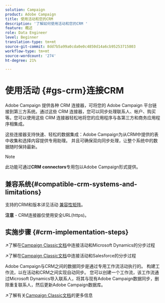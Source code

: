 ```yaml
---
solution: Campaign
product: Adobe Campaign
title: 使用活动和您的CRM
description: '了解如何使用活动和您的CRM '
feature: 概述
role: Data Engineer
level: Beginner
translation-type: tm+mt
source-git-commit: 8dd7b5a99a0cda0e0c4850d14a6cb95253715803
workflow-type: tm+mt
source-wordcount: '274'
ht-degree: 21%

---
```


# 使用活动 {#gs-crm}连接CRM

Adobe Campaign 提供各种 CRM 连接器，可将您的 Adobe Campaign 平台链接到第三方系统。通过这些 CRM 连接器，您可以同步处理联系人、帐户、购买等。您可以使用这些 CRM 连接器轻松地将您的应用程序与各第三方和商务应用程序相集成。

这些连接器支持快速、轻松的数据集成：Adobe Campaign为从CRM中提供的表中收集和选择内容提供专用助理。 并且可确保双向同步处理，让整个系统中的数据随时保持最新。

>[!NOTE]
>
>此功能可通过&#x200B;**CRM connectors**&#x200B;专用包以Adobe Campaign形式提供。

## 兼容系统{#compatible-crm-systems-and-limitations}

支持的CRM和版本详见活动 [兼容性矩阵](../start/compatibility-matrix.md)。

**注意** - CRM连接器仅使用安全URL(https)。

## 实施步骤 {#crm-implementation-steps}

:arrow_upper_right:了解在[Campaign Classic文档](https://experienceleague.adobe.com/docs/campaign-classic/using/getting-started/connectors/crm-connectors/crm-ms-dynamics.html?lang=en#microsoft-dynamics-implementation-steps)中连接活动和Microsoft Dynamics的分步过程

:arrow_upper_right:了解在[Campaign Classic文档](https://experienceleague.adobe.com/docs/campaign-classic/using/getting-started/connectors/crm-connectors/crm-sfdc.html?lang=en#getting-started)中连接活动和Salesforce的分步过程


Adobe Campaign与CRM之间的数据同步是通过专用工作流活动执行的。 构建工作流，以在活动和CRM之间实现自动同步。 您可以创建一个工作流，该工作流通过Microsoft Dynamics导入联系人，将其与现有Adobe Campaign数据同步，删除重复联系人，然后更新Adobe Campaign数据库。

:arrow_upper_right:了解有关[Campaign Classic文档](https://experienceleague.adobe.com/docs/campaign-classic/using/getting-started/connectors/crm-connectors/crm-data-sync.html?lang=en#getting-started)的更多信息

